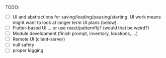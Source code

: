 TODO:

- [ ] UI and abstractions for saving/loading/pausing/starting. UI work means might want to look at
  longer term UI plans (below).
- [ ] Flutter-based UI ... or use react/patternfly? (would that be weird?)
- [ ] Module development (finish prompt, inventory, locations, ...)
- [ ] Remote UI (client-server)
- [ ] null safety
- [ ] proper logging
